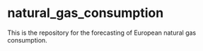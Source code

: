 # natural_gas_consumption
This is the repository for the forecasting of European natural gas consumption.
